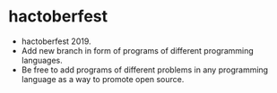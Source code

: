 # hactoberfest
- hactoberfest 2019.
- Add new branch in form of programs of different programming languages. 
- Be free to add programs of different problems in any programming language as a way to promote open source.
